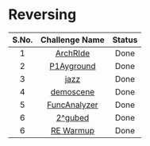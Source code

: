 # Reversing

|S.No.| Challenge Name | Status  |
|:---:|:--------------:|:-------:|
|1|[ArchRIde](ArchRIde/)|Done|
|2| [P1Ayground](Hooking-APIcalls/)|Done|
|3|[jazz](jazz/)|Done|
|4| [demoscene](demoscene/)|Done|
|5| [FuncAnalyzer](FuncAnalyzer/)|Done|
|6| [2^gubed](2^gubed/)|Done|
|6| [RE Warmup](RE_warmup/)|Done|
